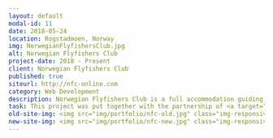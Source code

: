 ```yaml
---
layout: default
modal-id: 11
date: 2018-05-24
location: Rogstadmoen, Norway
img: NorwegianFlyfishersClub.jpg
alt: Norwegian Flyfishers Club
project-date: 2018 - Present
client: Norwegian Flyfishers Club
published: true
siteurl: http://nfc-online.com
category: Web Development
description: Norwegian Flyfishers Club is a full accommodation guiding service located on the Gaula River in Norway.
task: This project was put together with the partnership of <a target="_blank" rel="noreferrer" href="http://www.instagram.com/theflyfishingnation">The Fly Fishing Nation</a> to create a completely new redesigned website for the Norwegian Flyfishers Club. The goal of the new website was to have a simple, and earthy feel, while modern features such as a fully responsive design with social media integration will showcase the power and the beauty of the Gaula.
old-site-img: <img src="img/portfolio/nfc-old.jpg" class="img-responsive" alt="">
new-site-img: <img src="img/portfolio/nfc-new.jpg" class="img-responsive" alt="NFC website Jason Swingen">
---
```

